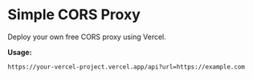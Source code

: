 # Simple CORS Proxy

Deploy your own free CORS proxy using Vercel.

**Usage:**

`https://your-vercel-project.vercel.app/api?url=https://example.com`
